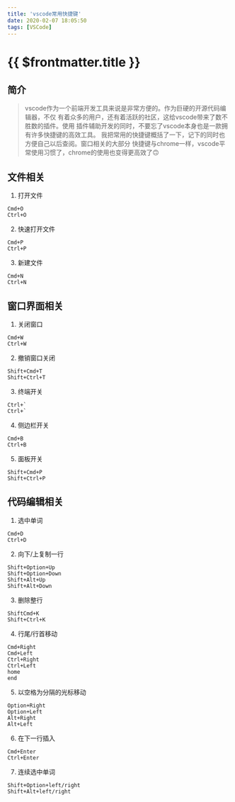 ```yaml
---
title: 'vscode常用快捷键'
date: 2020-02-07 18:05:50
tags: [VSCode]
---
```

# {{ $frontmatter.title }}

## 简介
>vscode作为一个前端开发工具来说是非常方便的。作为巨硬的开源代码编辑器，不仅
>有着众多的用户，还有着活跃的社区，这给vscode带来了数不胜数的插件。使用
>插件辅助开发的同时，不要忘了vscode本身也是一款拥有许多快捷键的高效工具。
>我把常用的快捷键概括了一下，记下的同时也方便自己以后查阅。窗口相关的大部分
>快捷键与chrome一样，vscode平常使用习惯了，chrome的使用也变得更高效了🙃

## 文件相关
1. 打开文件
```
Cmd+O
Ctrl+O
```
2. 快速打开文件
```
Cmd+P
Ctrl+P
```
3. 新建文件
```
Cmd+N
Ctrl+N
```

## 窗口界面相关
1. 关闭窗口
```
Cmd+W 
Ctrl+W
```
2. 撤销窗口关闭
```
Shift+Cmd+T
Shift+Ctrl+T
```
3. 终端开关
```
Ctrl+`
Ctrl+`
```
4. 侧边栏开关
```
Cmd+B 
Ctrl+B
```
5. 面板开关
```
Shift+Cmd+P
Shift+Ctrl+P
```

## 代码编辑相关
1. 选中单词
```
Cmd+D
Ctrl+D
```
2. 向下/上复制一行
```
Shift+Option+Up
Shift+Option+Down
Shift+Alt+Up
Shift+Alt+Down
```
3. 删除整行
```
ShiftCmd+K
Shift+Ctrl+K
```
4. 行尾/行首移动
```
Cmd+Right
Cmd+Left
Ctrl+Right
Ctrl+Left
home
end
```
5. 以空格为分隔的光标移动
```
Option+Right
Option+Left
Alt+Right
Alt+Left
```
6. 在下一行插入
```
Cmd+Enter 
Ctrl+Enter
```
7. 连续选中单词
```
Shift+Option+left/right
Shift+Alt+left/right
```